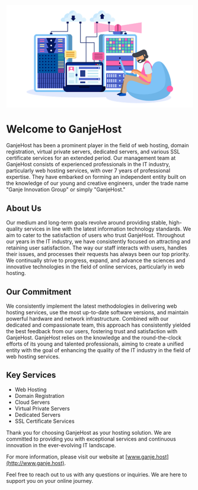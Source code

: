 <p align="center">
  
  <img src="https://github.com/Ganjehost/.github/blob/main/profile/ganjeHosting.png"/>
  
</p>


# Welcome to GanjeHost

GanjeHost has been a prominent player in the field of web hosting, domain registration, virtual private servers, dedicated servers, and various SSL certificate services for an extended period. Our management team at GanjeHost consists of experienced professionals in the IT industry, particularly web hosting services, with over 7 years of professional expertise. They have embarked on forming an independent entity built on the knowledge of our young and creative engineers, under the trade name "Ganje Innovation Group" or simply "GanjeHost."

## About Us

Our medium and long-term goals revolve around providing stable, high-quality services in line with the latest information technology standards. We aim to cater to the satisfaction of users who trust GanjeHost. Throughout our years in the IT industry, we have consistently focused on attracting and retaining user satisfaction. The way our staff interacts with users, handles their issues, and processes their requests has always been our top priority. We continually strive to progress, expand, and advance the sciences and innovative technologies in the field of online services, particularly in web hosting.

## Our Commitment

We consistently implement the latest methodologies in delivering web hosting services, use the most up-to-date software versions, and maintain powerful hardware and network infrastructure. Combined with our dedicated and compassionate team, this approach has consistently yielded the best feedback from our users, fostering trust and satisfaction with GanjeHost. GanjeHost relies on the knowledge and the round-the-clock efforts of its young and talented professionals, aiming to create a unified entity with the goal of enhancing the quality of the IT industry in the field of web hosting services.

## Key Services

- Web Hosting
- Domain Registration
- Cloud Servers
- Virtual Private Servers
- Dedicated Servers
- SSL Certificate Services

Thank you for choosing GanjeHost as your hosting solution. We are committed to providing you with exceptional services and continuous innovation in the ever-evolving IT landscape.

For more information, please visit our website at [www.ganje.host](http://www.ganje.host).

Feel free to reach out to us with any questions or inquiries. We are here to support you on your online journey.
